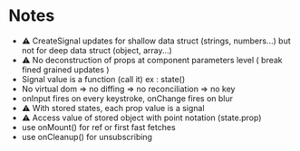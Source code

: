 # Notes

- ⚠️ CreateSignal updates for shallow data struct (strings, numbers...) but not for deep data struct (object, array...)
- ⚠️ No deconstruction of props at component parameters level ( break fined grained updates )
- Signal value is a function (call it) ex : state()
- No virtual dom => no diffing => no reconciliation => no key
- onInput fires on every keystroke, onChange fires on blur
- ⚠️ With stored states, each prop value is a signal
- ⚠️ Access value of stored object with point notation (state.prop)
- use onMount() for ref or first fast fetches
- use onCleanup() for unsubscribing
